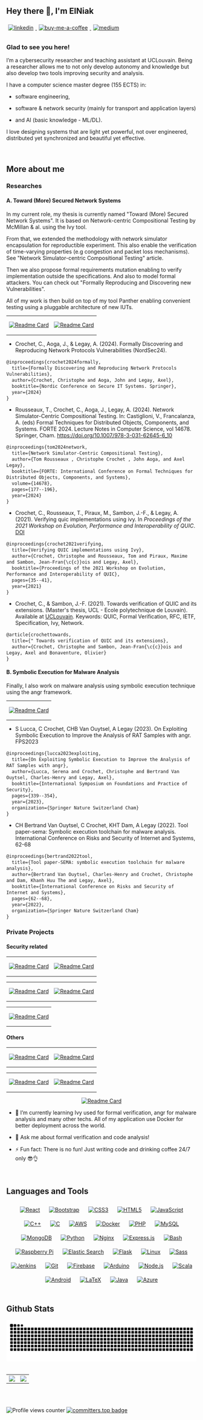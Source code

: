 ## Hey there 👋, I'm ElNiak  
  

<a href="https://linkedin.com/in/christophe-crochet-5318a8182" target="_blank">
<img src=https://img.shields.io/badge/linkedin-%231E77B5.svg?&style=for-the-badge&logo=linkedin&logoColor=white alt=linkedin style="margin-bottom: 5px; padding: 5px;" />
</a> 

<a href="https://buymeacoffee.com/elniak" target="_blank">
<img src=https://img.shields.io/badge/Buy%20Me%20a%20Coffee-ffdd00?style=for-the-badge&logo=buy-me-a-coffee&logoColor=black alt=buy-me-a-coffee style="margin-bottom: 5px; padding: 5px;" />
</a>  
  
<a href="https://medium.com/@elniak" target="_blank">
<img src=https://img.shields.io/badge/Medium-12100E?style=for-the-badge&logo=medium&logoColor=white alt=medium style="margin-bottom: 5px; padding: 5px;" />
</a>  
  

### Glad to see you here!  
I’m a cybersecurity researcher and teaching assistant at UCLouvain. Being a researcher allows me to not only develop autonomy and knowledge but also develop two tools improving security and analysis.

I have a computer science master degree (155 ECTS) in:

- software engineering, 

- software & network security (mainly for transport and application layers)

- and AI (basic knowledge - ML/DL). 

I love designing systems that are light yet powerful, not over engineered, distributed yet synchronized and beautiful yet effective. 

<br/>  


## More about me  

### Researches

#### A. Toward (More) Secured Network Systems

In my current role, my thesis is currently named "Toward (More) Secured Network Systems". It is based on Network-centric Compositional Testing by McMillan & al. using the Ivy tool.

From that, we extended the methodology with network simulator encapsulation for reproductible experiment. This also enable the verification of time-varying properties (e.g congestion and packet loss mechanisms). See "Network Simulator-centric Compositional Testing" article.


Then we also propose formal requirements mutation enabling to verify implementation outside the specifications. And also to model formal attackers. You can check out "Formally Reproducing and Discovering new Vulnerabilities".

All of my work is then build on top of my tool Panther enabling convenient testing using a pluggable architecture of new IUTs.

<div align="center" dir="auto">
  
<table><tr><td valign="top" width="50%">
  
[![Readme Card](https://github-readme-stats.vercel.app/api/pin/?username=ElNiak&repo=PFV)](https://github.com/ElNiak/PFV)

</td><td valign="top" width="50%">

[![Readme Card](https://github-readme-stats.vercel.app/api/pin/?username=ElNiak&repo=Protocols-Ivy)](https://github.com/ElNiak/Protocols-Ivy)
  
</td></tr></table>  

</div>

- Crochet, C., Aoga, J., & Legay, A. (2024). Formally Discovering and Reproducing Network Protocols Vulnerabilities (NordSec24).

```
@inproceedings{crochet2024formally,
  title={Formally Discovering and Reproducing Network Protocols Vulnerabilities},
  author={Crochet, Christophe and Aoga, John and Legay, Axel},
  booktitle={Nordic Conference on Secure IT Systems. Springer},
  year={2024}
}
```

- Rousseaux, T., Crochet, C., Aoga, J., Legay, A. (2024). Network Simulator-Centric Compositional Testing. In: Castiglioni, V., Francalanza, A. (eds) Formal Techniques for Distributed Objects, Components, and Systems. FORTE 2024. Lecture Notes in Computer Science, vol 14678. Springer, Cham. https://doi.org/10.1007/978-3-031-62645-6_10

```
@inproceedings{tom2024network,
  title={Network Simulator-Centric Compositional Testing},
  author={Tom Rousseaux , Christophe Crochet , John Aoga, and Axel Legay},
  booktitle={FORTE: International Conference on Formal Techniques for Distributed Objects, Components, and Systems},
  volume={14678},
  pages={177--196},
  year={2024}
}
```
  
- Crochet, C., Rousseaux, T., Piraux, M., Sambon, J.-F., & Legay, A. (2021). Verifying quic implementations using ivy. In *Proceedings of the 2021 Workshop on Evolution, Performance and Interoperability of QUIC*. [DOI](10.1145/3488660.3493803)

```
@inproceedings{crochet2021verifying,
  title={Verifying QUIC implementations using Ivy},
  author={Crochet, Christophe and Rousseaux, Tom and Piraux, Maxime and Sambon, Jean-Fran{\c{c}}ois and Legay, Axel},
  booktitle={Proceedings of the 2021 Workshop on Evolution, Performance and Interoperability of QUIC},
  pages={35--41},
  year={2021}
}
```

- Crochet, C., & Sambon, J.-F. (2021). Towards verification of QUIC and its extensions. (Master's thesis, UCL - Ecole polytechnique de Louvain). Available at [UCLouvain](http://hdl.handle.net/2078.1/thesis:30559). Keywords: QUIC, Formal Verification, RFC, IETF, Specification, Ivy, Network.

```
@article{crochettowards,
  title={" Towards verification of QUIC and its extensions},
  author={Crochet, Christophe and Sambon, Jean-Fran{\c{c}}ois and Legay, Axel and Bonaventure, Olivier}
}
```
  
#### B. Symbolic Execution for Malware Analysis

Finally, I also work on malware analysis using symbolic execution technique using the angr framework.

<div align="center" dir="auto">
  
<table><tr><td valign="top" width="100%">

[![Readme Card](https://github-readme-stats.vercel.app/api/pin/?username=csvl&repo=SEMA-ToolChain)](https://github.com/csvl/SEMA-ToolChain)

</td></tr></table>  

</div>

- S Lucca, C Crochet, CHB Van Ouytsel, A Legay  (2023). On Exploiting Symbolic Execution to Improve the Analysis of RAT Samples with angr. FPS2023

```
@inproceedings{lucca2023exploiting,
  title={On Exploiting Symbolic Execution to Improve the Analysis of RAT Samples with angr},
  author={Lucca, Serena and Crochet, Christophe and Bertrand Van Ouytsel, Charles-Henry and Legay, Axel},
  booktitle={International Symposium on Foundations and Practice of Security},
  pages={339--354},
  year={2023},
  organization={Springer Nature Switzerland Cham}
}

```

- CH Bertrand Van Ouytsel, C Crochet, KHT Dam, A Legay (2022). Tool paper-sema: Symbolic execution toolchain for malware analysis. International Conference on Risks and Security of Internet and Systems, 62-68

```
@inproceedings{bertrand2022tool,
  title={Tool paper-SEMA: symbolic execution toolchain for malware analysis},
  author={Bertrand Van Ouytsel, Charles-Henry and Crochet, Christophe and Dam, Khanh Huu The and Legay, Axel},
  booktitle={International Conference on Risks and Security of Internet and Systems},
  pages={62--68},
  year={2022},
  organization={Springer Nature Switzerland Cham}
}
```


### Private Projects

#### Security related


<div align="center" dir="auto">
  
<table><tr><td valign="top" width="50%">

[![Readme Card](https://github-readme-stats.vercel.app/api/pin/?username=ElNiak&repo=Dorking-PenTesting)](https://github.com/ElNiak/Dorking-PenTesting)


</td><td valign="top" width="50%">

[![Readme Card](https://github-readme-stats.vercel.app/api/pin/?username=ElNiak&repo=BountyDork)](https://github.com/ElNiak/BountyDork)


</td></tr></table>  

</td><td valign="top" width="50%">

<table><tr><td valign="top" width="50%">

[![Readme Card](https://github-readme-stats.vercel.app/api/pin/?username=ElNiak&repo=cupp-rs)](https://github.com/ElNiak/cupp-rs)

</td><td valign="top" width="50%">

[![Readme Card](https://github-readme-stats.vercel.app/api/pin/?username=ElNiak&repo=RustyNetCracker)](https://github.com/ElNiak/RustyNetCracker)

</td></tr></table>  


<table><tr><td valign="top" width="100%">

[![Readme Card](https://github-readme-stats.vercel.app/api/pin/?username=ElNiak&repo=SmartHumanTracker)](https://github.com/ElNiak/SmartHumanTracker)

  
</td></tr></table>

</div>

#### Others

<div align="center" dir="auto">
  
<table><tr><td valign="top" width="50%">

[![Readme Card](https://github-readme-stats.vercel.app/api/pin/?username=ElNiak&repo=GitBooster)](https://github.com/ElNiak/GitBooster)

</td><td valign="top" width="50%">

[![Readme Card](https://github-readme-stats.vercel.app/api/pin/?username=ElNiak&repo=PySSH3)](https://github.com/ElNiak/PySSH3)


</td></tr></table>  

<table><tr><td valign="top" width="50%">

  [![Readme Card](https://github-readme-stats.vercel.app/api/pin/?username=ElNiak&repo=awesome-formal-verification)](https://github.com/ElNiak/awesome-formal-verification)


</td><td valign="top" width="50%">

[![Readme Card](https://github-readme-stats.vercel.app/api/pin/?username=ElNiak&repo=awesome-ai-cybersecurity)](https://github.com/ElNiak/awesome-ai-cybersecurity)

  
</td></tr></table>  


</td><td valign="top" width="100%">

[![Readme Card](https://github-readme-stats.vercel.app/api/pin/?username=ElNiak&repo=DSLCanvas)](https://github.com/ElNiak/DSLCanvas)
  
</td></tr></table>

</div>

- 🌱 I’m currently learning Ivy used for formal verification, angr for malware analysis and many other techs. All of my application use Docker for better deployment across the world.
  

- 💬 Ask me about formal verification and code analysis!  
  

- ⚡ Fun fact: There is no fun! Just writing code and drinking coffee 24/7 only 😎👌  
  

<br/>  

## Languages and Tools  
<div align="center">  
<a href="https://reactjs.org/" target="_blank"><img style="margin: 10px" src="https://profilinator.rishav.dev/skills-assets/react-original-wordmark.svg" alt="React" height="50" /></a>  
<a href="https://getbootstrap.com/docs/3.4/javascript/" target="_blank"><img style="margin: 10px" src="https://profilinator.rishav.dev/skills-assets/bootstrap-plain.svg" alt="Bootstrap" height="50" /></a>  
<a href="https://www.w3schools.com/css/" target="_blank"><img style="margin: 10px" src="https://profilinator.rishav.dev/skills-assets/css3-original-wordmark.svg" alt="CSS3" height="50" /></a>  
<a href="https://en.wikipedia.org/wiki/HTML5" target="_blank"><img style="margin: 10px" src="https://profilinator.rishav.dev/skills-assets/html5-original-wordmark.svg" alt="HTML5" height="50" /></a>  
<a href="https://www.javascript.com/" target="_blank"><img style="margin: 10px" src="https://profilinator.rishav.dev/skills-assets/javascript-original.svg" alt="JavaScript" height="50" /></a>  
<a href="https://www.cplusplus.com/" target="_blank"><img style="margin: 10px" src="https://profilinator.rishav.dev/skills-assets/cplusplus-original.svg" alt="C++" height="50" /></a>  
<a href="https://www.cprogramming.com/" target="_blank"><img style="margin: 10px" src="https://profilinator.rishav.dev/skills-assets/c-original.svg" alt="C" height="50" /></a>  
<a href="https://aws.amazon.com/" target="_blank"><img style="margin: 10px" src="https://profilinator.rishav.dev/skills-assets/amazonwebservices-original-wordmark.svg" alt="AWS" height="50" /></a>  
<a href="https://www.docker.com/" target="_blank"><img style="margin: 10px" src="https://profilinator.rishav.dev/skills-assets/docker-original-wordmark.svg" alt="Docker" height="50" /></a>  
<a href="https://www.php.net/" target="_blank"><img style="margin: 10px" src="https://profilinator.rishav.dev/skills-assets/php-original.svg" alt="PHP" height="50" /></a>  
<a href="https://www.mysql.com/" target="_blank"><img style="margin: 10px" src="https://profilinator.rishav.dev/skills-assets/mysql-original-wordmark.svg" alt="MySQL" height="50" /></a>  
<a href="https://www.mongodb.com/" target="_blank"><img style="margin: 10px" src="https://profilinator.rishav.dev/skills-assets/mongodb-original-wordmark.svg" alt="MongoDB" height="50" /></a>  
<a href="https://www.python.org/" target="_blank"><img style="margin: 10px" src="https://profilinator.rishav.dev/skills-assets/python-original.svg" alt="Python" height="50" /></a>  
<a href="https://www.nginx.com/" target="_blank"><img style="margin: 10px" src="https://profilinator.rishav.dev/skills-assets/nginx-original.svg" alt="Nginx" height="50" /></a>  
<a href="https://expressjs.com/" target="_blank"><img style="margin: 10px" src="https://profilinator.rishav.dev/skills-assets/express-original-wordmark.svg" alt="Express.js" height="50" /></a>  
<a href="https://www.gnu.org/software/bash/" target="_blank"><img style="margin: 10px" src="https://profilinator.rishav.dev/skills-assets/gnu_bash-icon.svg" alt="Bash" height="50" /></a>  
<a href="https://www.raspberrypi.org/" target="_blank"><img style="margin: 10px" src="https://profilinator.rishav.dev/skills-assets/raspberrypi.png" alt="Raspberry Pi" height="50" /></a>  
<a href="https://www.elastic.co/" target="_blank"><img style="margin: 10px" src="https://profilinator.rishav.dev/skills-assets/elasticsearch.png" alt="Elastic Search" height="50" /></a>  
<a href="https://flask.palletsprojects.com/" target="_blank"><img style="margin: 10px" src="https://profilinator.rishav.dev/skills-assets/flask.png" alt="Flask" height="50" /></a>  
<a href="https://www.linux.org/" target="_blank"><img style="margin: 10px" src="https://profilinator.rishav.dev/skills-assets/linux-original.svg" alt="Linux" height="50" /></a>  
<a href="https://sass-lang.com/" target="_blank"><img style="margin: 10px" src="https://profilinator.rishav.dev/skills-assets/sass-original.svg" alt="Sass" height="50" /></a>  
<a href="https://www.jenkins.io/" target="_blank"><img style="margin: 10px" src="https://profilinator.rishav.dev/skills-assets/jenkins-icon.svg" alt="Jenkins" height="50" /></a>  
<a href="https://github.com/" target="_blank"><img style="margin: 10px" src="https://profilinator.rishav.dev/skills-assets/git-scm-icon.svg" alt="Git" height="50" /></a>  
<a href="https://firebase.google.com/" target="_blank"><img style="margin: 10px" src="https://profilinator.rishav.dev/skills-assets/firebase.png" alt="Firebase" height="50" /></a>  
<a href="https://www.arduino.cc/" target="_blank"><img style="margin: 10px" src="https://profilinator.rishav.dev/skills-assets/arduino.png" alt="Arduino" height="50" /></a>  
<a href="https://nodejs.org/" target="_blank"><img style="margin: 10px" src="https://profilinator.rishav.dev/skills-assets/nodejs-original-wordmark.svg" alt="Node.js" height="50" /></a>  
<a href="https://www.scala-lang.org/" target="_blank"><img style="margin: 10px" src="https://profilinator.rishav.dev/skills-assets/scala-original-wordmark.svg" alt="Scala" height="50" /></a>  
<a href="https://www.android.com/intl/en_in/" target="_blank"><img style="margin: 10px" src="https://profilinator.rishav.dev/skills-assets/android-original-wordmark.svg" alt="Android" height="50" /></a>  
<a href="https://www.latex-project.org/" target="_blank"><img style="margin: 10px" src="https://profilinator.rishav.dev/skills-assets/latex.png" alt="LaTeX" height="50" /></a>  
<a href="https://www.java.com/" target="_blank"><img style="margin: 10px" src="https://profilinator.rishav.dev/skills-assets/java-original-wordmark.svg" alt="Java" height="50" /></a>  
<a href="https://azure.microsoft.com/en-in/" target="_blank"><img style="margin: 10px" src="https://profilinator.rishav.dev/skills-assets/microsoft_azure-icon.svg" alt="Azure" height="50" /></a>  
</div>  

<br/>  


## Github Stats  
<div align="center" dir="auto">
  <a href="https://github.com/ElNiak/ElNiak/blob/master/github-contribution-grid-snake.svg">
  <img src="https://raw.githubusercontent.com/ElNiak/ElNiak/master/github-contribution-grid-snake.svg" style="max-width: 100%;"> 
  </a>
</div>
<br>
<table><tr><td valign="top" width="50%">

<img src="https://github-readme-stats-git-masterorgs-github-readme-stats-team.vercel.app/api?username=ElNiak&include_orgs=true&show_icons=true&count_private=true&hide_border=true&theme=synthwave" align="left" style="width: 100%" />

</td><td valign="top" width="50%">

<img src="https://github-readme-stats-git-masterorgs-github-readme-stats-team.vercel.app/api/top-langs/?username=ElNiak&hide_border=true&include_all_commits=true&hide=html&layout=compact&theme=synthwave" align="left" style="width: 100%" />

</td></tr></table>  

<br/>  

  

<br/>  

![Profile views counter](https://komarev.com/ghpvc/?username=ElNiak&&style=flat-square)  [![committers.top badge](https://user-badge.committers.top/belgium/ElNiak.svg)](https://user-badge.committers.top/belgium/ElNiak)

<br/>  
